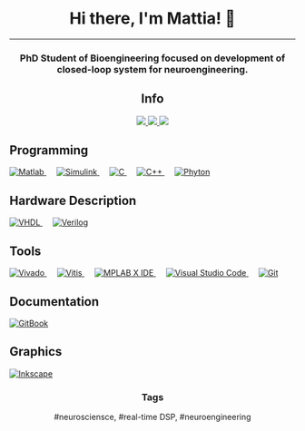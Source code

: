 <h1 align="center">Hi there, I'm Mattia! 👋</h1>
  
<hr/>
<h3 align="center">PhD Student of Bioengineering focused on development of closed-loop system for neuroengineering.</h3>


<!--<p align="center">
    <img src="https://github.com/MattiaDif/MattiaDif/blob/main/spike_github.png" width=15% height=15%>
</p>-->


<h2 align="center">Info</h2>
<p align="center">
  <a href="https://www.google.com/maps/place/Genova+GE,+Italia/@44.4470789,8.820792,12z         /data=!3m1!4b1!4m5!3m4!1s0x12d34152dcd49aad:0x236a84f11881620a!8m2!3d44.4056499!4d8.946256" target="_blank">
    <img src="https://img.shields.io/badge/Where-Italy, Genoa-blue?style=for-the-badge" />
  </a>
  <a href="#" target="_blank"> 
    <img src="https://img.shields.io/badge/Contact-mattia.diflorio@edu.unige.it-white?style=for-the-badge" />
  </a>
  <a href="#" target="_blank"> 
    <img src="https://img.shields.io/badge/Language-Italian%20%26%20English-orange?style=for-the-badge" />
  </a>
</p>

<!--[![Anurag's GitHub stats](https://github-readme-stats.vercel.app/api?username=MattiaDif)](https://github.com/anuraghazra/github-readme-stats)-->



<h2 align="left">Programming</h2>
<p align="left"> 
  <a href="https://fr.mathworks.com/products/matlab.html" target="_blank"> 
    <img alt="Matlab" src="https://img.shields.io/badge/Matlab-orange.svg?style=for-the-badge&logo=matlab&logoColor=white">
  </a>
  &emsp;
  <a href="https://www.mathworks.com/products/simulink.html" target="_blank">
    <img alt="Simulink" src="https://img.shields.io/badge/Simulink-orange.svg?style=for-the-badge&logo=simulink&logoColor=white">
  </a>
  &emsp;
  <a href="#" target="_blank">
    <img alt="C" src="https://img.shields.io/badge/c-%2300599C.svg?style=for-the-badge&logo=c&logoColor=white">
  </a>
  &emsp;
  <a href="#" target="_blank">
    <img alt="C++" src="https://img.shields.io/badge/c++-%2300599C.svg?style=for-the-badge&logo=c%2B%2B&logoColor=white">
  </a>
  &emsp;
  <a href="https://www.python.org/" target="_blank">
    <img alt="Phyton" src="https://img.shields.io/badge/python-3670A0?style=for-the-badge&logo=python&logoColor=ffdd54">
  </a>
</p>


<h2 align="left">Hardware Description</h2>
<p align="left"> 
  <a href="#" target="_blank"> 
    <img alt="VHDL" src="https://img.shields.io/badge/VHDL-yellow.svg?style=for-the-badge&logoColor=white">
  </a>
  &emsp;
  <a href="#" target="_blank"> 
    <img alt="Verilog" src="https://img.shields.io/badge/Verilog-green.svg?style=for-the-badge&logoColor=white">
  </a>
</p>


<h2 align="left">Tools</h2>
<p align="left">
  <a href="https://www.xilinx.com/products/design-tools/vivado.html" target="_blank"> 
    <img alt="Vivado" src="https://img.shields.io/badge/Vivado-yellowgreen.svg?style=for-the-badge&logo=xilinx&logoColor=white">
  </a>
  &emsp;
  <a href="https://www.xilinx.com/products/design-tools/vitis/vitis-platform.html" target="_blank"> 
    <img alt="Vitis" src="https://img.shields.io/badge/Vitis-red.svg?style=for-the-badge&logo=xilinx&logoColor=white">
  </a>
  &emsp;
  <a href="https://www.microchip.com/en-us/tools-resources/develop/mplab-x-ide" target="_blank"> 
    <img alt="MPLAB X IDE" src="https://img.shields.io/badge/MPLAB X IDE-red.svg?style=for-the-badge&logo=microchip&logoColor=white">
  </a>
  &emsp;
  <a href="https://code.visualstudio.com/" target="_blank"> 
    <img alt="Visual Studio Code" src="https://img.shields.io/badge/Visual Studio Code-blue.svg?style=for-the-badge&logo=Visual Studio Code&logoColor=white">
  </a>
  &emsp;
  <a href="https://git-scm.com/" target="_blank"> 
    <img alt="Git" src="https://img.shields.io/badge/Git-red.svg?style=for-the-badge&logo=Git&logoColor=white">
  </a>
  
</p>


<h2 align="left">Documentation</h2>
<p align="left">
   <a href="https://www.gitbook.com/" target="_blank"> 
    <img alt="GitBook" src="https://img.shields.io/badge/GitBook-blue.svg?style=for-the-badge&logo=GitBook&logoColor=white">
  </a>
</p>


<h2 align="left">Graphics</h2>
<p align="left">
  <a href="https://inkscape.org/" target="_blank"> 
    <img alt="Inkscape" src="https://img.shields.io/badge/Inkscape-white.svg?style=for-the-badge&logo=Inkscape&logoColor=black">
  </a>
</p>


<h3 align="center">Tags</h2>
<p align="center">
  #neurosciensce, #real-time DSP, #neuroengineering 
</p>

<!--
**MattiaDif/MattiaDif** is a ✨ _special_ ✨ repository because its `README.md` (this file) appears on your GitHub profile.

Here are some ideas to get you started:

- 🔭 I’m currently working on ...
- 🌱 I’m currently learning ...
- 👯 I’m looking to collaborate on ...
- 🤔 I’m looking for help with ...
- 💬 Ask me about ...
- 📫 How to reach me: ...
- 😄 Pronouns: ...
- ⚡ Fun fact: ...
-->
